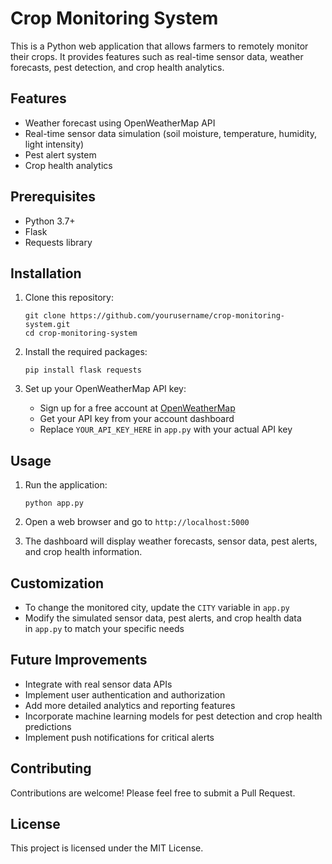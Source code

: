 Crop Monitoring System
======================

This is a Python web application that allows farmers to remotely monitor their crops. It provides features such as real-time sensor data, weather forecasts, pest detection, and crop health analytics.

Features
--------

*   Weather forecast using OpenWeatherMap API
*   Real-time sensor data simulation (soil moisture, temperature, humidity, light intensity)
*   Pest alert system
*   Crop health analytics

Prerequisites
-------------

*   Python 3.7+
*   Flask
*   Requests library

Installation
------------

1.  Clone this repository:
    
        git clone https://github.com/yourusername/crop-monitoring-system.git
        cd crop-monitoring-system
        
    
2.  Install the required packages:
    
        pip install flask requests
        
    
3.  Set up your OpenWeatherMap API key:
    
    *   Sign up for a free account at [OpenWeatherMap](https://openweathermap.org/)
    *   Get your API key from your account dashboard
    *   Replace `YOUR_API_KEY_HERE` in `app.py` with your actual API key

Usage
-----

1.  Run the application:
    
        python app.py
        
    
2.  Open a web browser and go to `http://localhost:5000`
    
3.  The dashboard will display weather forecasts, sensor data, pest alerts, and crop health information.
    

Customization
-------------

*   To change the monitored city, update the `CITY` variable in `app.py`
*   Modify the simulated sensor data, pest alerts, and crop health data in `app.py` to match your specific needs

Future Improvements
-------------------

*   Integrate with real sensor data APIs
*   Implement user authentication and authorization
*   Add more detailed analytics and reporting features
*   Incorporate machine learning models for pest detection and crop health predictions
*   Implement push notifications for critical alerts

Contributing
------------

Contributions are welcome! Please feel free to submit a Pull Request.

License
-------

This project is licensed under the MIT License.
